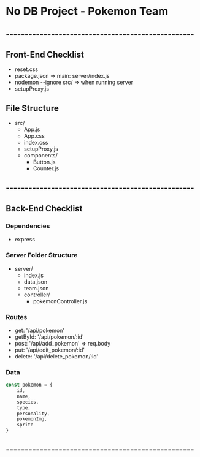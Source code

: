 # No DB Project - Pokemon Team
## --------------------------------------------------

## Front-End Checklist

- reset.css
- package.json => main: server/index.js
- nodemon --ignore src/ => when running server
- setupProxy.js

## File Structure
- src/
    - App.js
    - App.css
    - index.css
    - setupProxy.js
    - components/
        - Button.js
        - Counter.js


## --------------------------------------------------

## Back-End Checklist

### Dependencies
- express

### Server Folder Structure
- server/
    - index.js
    - data.json
    - team.json
    - controller/
        - pokemonController.js

### Routes
- get: '/api/pokemon'
- getById: '/api/pokemon/:id'
- post: '/api/add_pokemon' => req.body
- put: '/api/edit_pokemon/:id'
- delete: '/api/delete_pokemon/:id'

### Data

```js
const pokemon = {
    id,
    name,
    species,
    type,
    personality,
    pokemonImg,
    sprite
}
```

## --------------------------------------------------